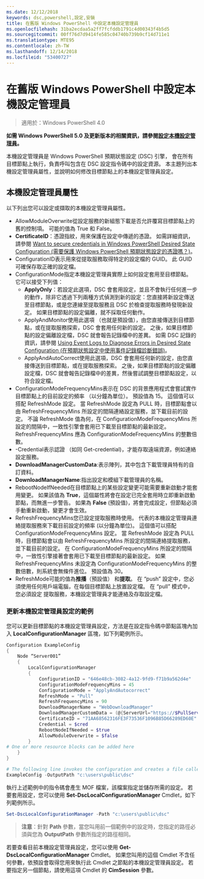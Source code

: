 ```yaml
---
ms.date: 12/12/2018
keywords: dsc,powershell,設定,安裝
title: 在舊版 Windows PowerShell 中設定本機設定管理員
ms.openlocfilehash: 31ba2ecdaa5a2ff7fcfddb1791c4d00343f4b5d5
ms.sourcegitcommit: 00ff76d7d9414fe585c04740b739b9cf14d711e1
ms.translationtype: MTE95
ms.contentlocale: zh-TW
ms.lasthandoff: 12/14/2018
ms.locfileid: "53400727"
---
```

# <a name="configuring-the-local-configuration-manager-in-previous-versions-of-windows-powershell"></a>在舊版 Windows PowerShell 中設定本機設定管理員

>適用於：Windows PowerShell 4.0

**如需 Windows PowerShell 5.0 及更新版本的相關資訊，請參閱[設定本機設定管理員](metaConfig.md)。**

本機設定管理員是 Windows PowerShell 預期狀態設定 (DSC) 引擎，
會在所有目標節點上執行，負責呼叫包含在 DSC 設定指令碼中的設定資源。
本主題列出本機設定管理員屬性，並說明如何修改目標節點上的本機設定管理員設定。

## <a name="local-configuration-manager-properties"></a>本機設定管理員屬性

以下列出您可以設定或擷取的本機設定管理員屬性。

- AllowModuleOverwrite從設定服務的新組態下載是否允許覆寫目標節點上的舊的控制項。 可能的值為 True 和 False。
- **CertificateID**：憑證指紋，用來保護在設定中傳遞的憑證。 如需詳細資訊，請參閱 [Want to secure credentials in Windows PowerShell Desired State Configuration (需要保護 Windows PowerShell 預期狀態設定的憑證嗎？)](https://blogs.msdn.microsoft.com/powershell/2014/01/31/want-to-secure-credentials-in-windows-powershell-desired-state-configuration/)。
- ConfigurationID表示用來從提取服務取得特定的設定檔的 GUID。 此 GUID 可確保存取正確的設定檔。
- ConfigurationMode指定本機設定管理員實際上如何設定套用至目標節點。 它可以接受下列值：
  - **ApplyOnly**：若設定此選項，DSC 會套用設定，並且不會執行任何進一步的動作，除非它透過下列兩種方式偵測到新的設定：您直接將新設定傳送至目標節點，或是您連線至提取服務且 DSC 於檢查提取服務時發現新設定。 如果目標節點的設定偏離，就不採取任何動作。
  - ApplyAndMonitor使用此選項 （也就是預設值），由您直接傳送到目標節點，或在提取服務探索，DSC 會套用任何新的設定。 之後，如果目標節點的設定偏離設定檔，DSC 就會報告記錄檔中的差異。 如需 DSC 記錄的資訊，請參閱 [Using Event Logs to Diagnose Errors in Desired State Configuration (在預期狀態設定中使用事件記錄檔診斷錯誤)](http://blogs.msdn.com/b/powershell/archive/2014/01/03/using-event-logs-to-diagnose-errors-in-desired-state-configuration.aspx)。
  - ApplyAndAutoCorrect使用此選項，DSC 會套用任何新的設定，由您直接傳送到目標節點，或在提取服務探索。 之後，如果目標節點的設定偏離設定檔，DSC 就會報告記錄檔中的差異，然後嘗試調整目標節點設定，以符合設定檔。
- ConfigurationModeFrequencyMins表示在 DSC 的背景應用程式會嘗試實作目標節點上的目前設定的頻率 （以分鐘為單位）。 預設值為 15。 這個值可以搭配 RefreshMode 設定。 當 RefreshMode 設定為 PULL 時，目標節點會以由 RefreshFrequencyMins 所設定的間隔連絡設定服務，並下載目前的設定。 不論 RefreshMode 值為何，在 ConfigurationModeFrequencyMins 所設定的間隔中，一致性引擎會套用已下載至目標節點的最新設定。 RefreshFrequencyMins 應為 ConfigurationModeFrequencyMins 的整數倍數。
- -Credential表示認證 （如同 Get-credential)，才能存取遠端資源，例如連絡設定服務。
- **DownloadManagerCustomData**:表示陣列，其中包含下載管理員特有的自訂資料。
- **DownloadManagerName**:指出設定和模組下載管理員的名稱。
- RebootNodeIfNeeded在目標節點上的某些設定變更可能需要重新啟動才能套用變更。 如果該值為 **True**，這個屬性將會在設定已完全套用時立即重新啟動節點，而無進一步警告。 如果為 **False** (預設值)，將會完成設定，但節點必須手動重新啟動，變更才會生效。
- RefreshFrequencyMins您已設定提取服務時使用。 代表的本機設定管理員連絡提取服務來下載目前設定的頻率 (以分鐘為單位)。 這個值可以搭配 ConfigurationModeFrequencyMins 設定。 當 RefreshMode 設定為 PULL 時，目標節點會以由 RefreshFrequencyMins 所設定的間隔連絡提取服務，並下載目前的設定。 在 ConfigurationModeFrequencyMins 所設定的間隔中，一致性引擎接著會套用已下載至目標節點的最新設定。 如果 RefreshFrequencyMins 未設定為 ConfigurationModeFrequencyMins 的整數倍數，則系統會無條件進位。 預設值為 30。
- RefreshMode可能的值為**推播**（預設值） 和**提取**。 在 “push” 設定中，您必須使用任何用戶端電腦，在每個目標節點上放置設定檔。 在 “pull” 模式中，您必須設定 提取服務，本機設定管理員才能連絡及存取設定檔。

### <a name="example-of-updating-local-configuration-manager-settings"></a>更新本機設定管理員設定的範例

您可以更新目標節點的本機設定管理員設定，方法是在設定指令碼中節點區塊內加入 **LocalConfigurationManager** 區塊，如下列範例所示。

```powershell
Configuration ExampleConfig
{
    Node “Server001”
    {
        LocalConfigurationManager
        {
            ConfigurationID = "646e48cb-3082-4a12-9fd9-f71b9a562d4e"
            ConfigurationModeFrequencyMins = 45
            ConfigurationMode = "ApplyAndAutocorrect"
            RefreshMode = "Pull"
            RefreshFrequencyMins = 90
            DownloadManagerName = "WebDownloadManager"
            DownloadManagerCustomData = (@{ServerUrl="https://$PullService/psdscpullserver.svc"})
            CertificateID = "71AA68562316FE3F73536F1096B85D66289ED60E"
            Credential = $cred
            RebootNodeIfNeeded = $true
            AllowModuleOverwrite = $false
        }
# One or more resource blocks can be added here
    }
}

# The following line invokes the configuration and creates a file called Server001.meta.mof at the specified path
ExampleConfig -OutputPath "c:\users\public\dsc"
```

執行上述範例中的指令碼會產生 MOF 檔案，該檔案指定並儲存所需的設定。
若要套用設定，您可以使用 **Set-DscLocalConfigurationManager** Cmdlet，如下列範例所示。

```powershell
Set-DscLocalConfigurationManager -Path "c:\users\public\dsc"
```

> **注意**：針對 **Path** 參數，當您叫用前一個範例中的設定時，您指定的路徑必須與您為 **OutputPath** 參數所指定的路徑相同。

若要查看目前本機設定管理員設定，您可以使用 **Get-DscLocalConfigurationManager** Cmdlet。
如果您叫用的這個 Cmdlet 不含任何參數，依預設會取得您用來執行此 Cmdlet 之節點的本機設定管理員設定。
若要指定另一個節點，請使用這項 Cmdlet 的 **CimSession** 參數。
